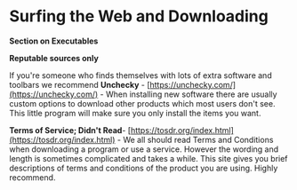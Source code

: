 # Surfing the Web and Downloading

**Section on Executables**

**Reputable sources only**

If you're someone who finds themselves with lots of extra software and toolbars we recommend **Unchecky** - [https://unchecky.com/](https://unchecky.com/) - When installing new software there are usually custom options to download other products which most users don't see. This little program will make sure you only install the items you want.

**Terms of Service; Didn't Read**- [https://tosdr.org/index.html](https://tosdr.org/index.html) - We all should read Terms and Conditions when downloading a program or use a service. However the wording and length is sometimes complicated and takes a while. This site gives you brief descriptions of terms and conditions of the product you are using. Highly recommend.

